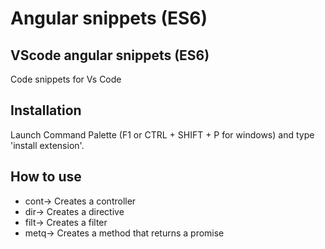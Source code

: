 # Angular snippets (ES6)
## VScode angular snippets (ES6)
Code snippets for Vs Code

## Installation
Launch Command Palette (F1 or CTRL + SHIFT + P for windows) and type
'install extension'.


## How to use

* cont→   Creates a controller
* dir→    Creates a directive
* filt→   Creates a filter
* metq→   Creates a method that returns a promise